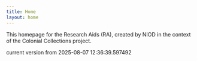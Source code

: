 ```yaml
---
title: Home
layout: home
---
```


This homepage for the Research Aids (RA), created by NIOD in the context of the Colonial Collections project. 


current version from 2025-08-07 12:36:39.597492